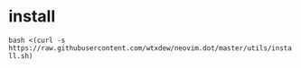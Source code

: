 # install 
`bash <(curl -s https://raw.githubusercontent.com/wtxdew/neovim.dot/master/utils/install.sh)`
